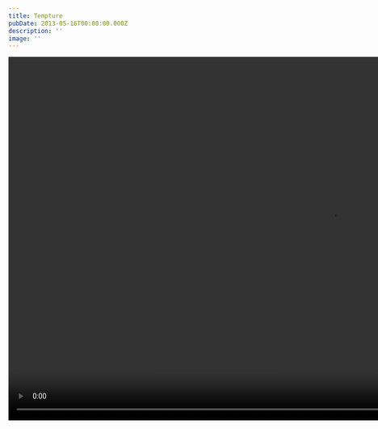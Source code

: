 ```yaml
---
title: Tempture
pubDate: 2013-05-16T00:00:00.000Z
description: ''
image: ''
---
```

<video width="1280" height="720" controls>
  <source src="../public/videos/tempture/tempture_-_siem_lasseel (720p).mp4" type="video/mp4">
</video>
